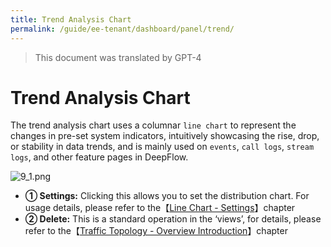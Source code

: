 ```yaml
---
title: Trend Analysis Chart
permalink: /guide/ee-tenant/dashboard/panel/trend/
---
```


> This document was translated by GPT-4

# Trend Analysis Chart

The trend analysis chart uses a columnar `line chart` to represent the changes in pre-set system indicators, intuitively showcasing the rise, drop, or stability in data trends, and is mainly used on `events`, `call logs`, `stream logs`, and other feature pages in DeepFlow.

![9_1.png](https://yunshan-guangzhou.oss-cn-beijing.aliyuncs.com/pub/pic/20230920650a55f80ac98.png)

- **① Settings:** Clicking this allows you to set the distribution chart. For usage details, please refer to the【[Line Chart - Settings](./line/)】chapter
- **② Delete:** This is a standard operation in the ‘views’, for details, please refer to the【[Traffic Topology - Overview Introduction](./topology/)】chapter
